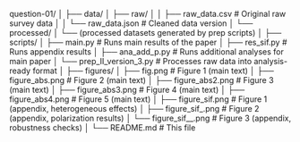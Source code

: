 question-01/
│
├── data/
│   ├── raw/
│   │   ├── raw_data.csv  # Original raw survey data
│   │   └── raw_data.json # Cleaned data version
│   └── processed/
│       └── (processed datasets generated by prep scripts)
│
├── scripts/
│   ├── main.py          # Runs main results of the paper
│   ├── res_sif.py       # Runs appendix results
│   ├── ana_add_p.py     # Runs additional analyses for main paper
│   └── prep_II_version_3.py  # Processes raw data into analysis-ready format
│
├── figures/
│   ├── fig.png           # Figure 1 (main text)
│   ├── figure_abs.png    # Figure 2 (main text)
│   ├── figure_abs2.png   # Figure 3 (main text)
│   ├── figure_abs3.png   # Figure 4 (main text)
│   ├── figure_abs4.png   # Figure 5 (main text)
│   ├── figure_sif.png    # Figure 1 (appendix, heterogeneous effects)
│   ├── figure_sif_.png   # Figure 2 (appendix, polarization results)
│   └── figure_sif__.png  # Figure 3 (appendix, robustness checks)
│
└── README.md            # This file